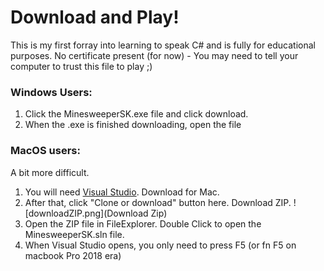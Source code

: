 # Download and Play!
This is my first forray into learning to speak C# and is fully for educational purposes. No certificate present (for now) - You may need to tell your computer to trust this file to play ;)
### Windows Users:
1) Click the MinesweeperSK.exe file and click download.
2) When the .exe is finished downloading, open the file
### MacOS users:
A bit more difficult.
1) You will need [Visual Studio](https://visualstudio.microsoft.com/vs/mac/). Download for Mac.
2) After that, click "Clone or download" button here. Download ZIP.
![downloadZIP.png](Download Zip)
3) Open the ZIP file in FileExplorer. Double Click to open the MinesweeperSK.sln file.
4) When Visual Studio opens, you only need to press F5 (or fn F5 on macbook Pro 2018 era)
